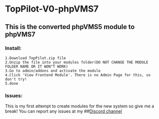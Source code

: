 # TopPilot-V0-phpVMS7
## This is the converted phpVMS5 module to phpVMS7

### Install:
```
1.Download TopPilot.zip file
2.Unzip the file into your modules folder(DO NOT CHANGE THE MODULE FOLDER NAME OR IT WON"T WORK)
3.Go to admin/addons and activate the module
4.Click 'View Frontend Module'. There is no Admin Page for this, so don't try!
5.done
```

### Issues:
This is my first attempt to create modules for the new system so give me a break!
You can report any issues at my ##[Discord channel](https://discord.gg/GBGZtt2aFV)
